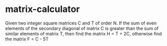 # matrix-calculator
Given two integer square matrices C and T of order N. If the sum of even elements of the secondary diagonal of matrix C is greater than the sum of similar elements of matrix T, then find the matrix H = T + 2C, otherwise find the matrix F = C - 5T
